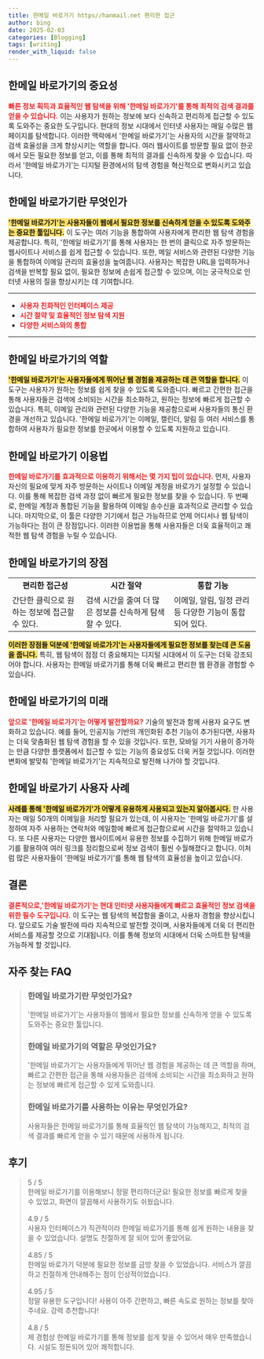 ```yaml
---
title: 한메일 바로가기 https//hanmail.net 편리한 접근
author: bing
date: 2025-02-03
categories: [Blogging]
tags: [writing]
render_with_liquid: false
---
```



<h2 id='한메일_바로가기의_중요성'>한메일 바로가기의 중요성</h2>

<p><b><span style="color: #ee2323;">빠른 정보 획득과 효율적인 웹 탐색을 위해 '한메일 바로가기'를 통해 최적의 검색 결과를 얻을 수 있습니다.</span></b> 이는 사용자가 원하는 정보에 보다 신속하고 편리하게 접근할 수 있도록 도와주는 중요한 도구입니다. 현대의 정보 시대에서 인터넷 사용자는 매일 수많은 웹 페이지를 탐색합니다. 이러한 맥락에서 '한메일 바로가기'는 사용자의 시간을 절약하고 검색 효율성을 크게 향상시키는 역할을 합니다. 여러 웹사이트를 방문할 필요 없이 한곳에서 모든 필요한 정보를 얻고, 이를 통해 최적의 결과를 신속하게 찾을 수 있습니다. 따라서 '한메일 바로가기'는 디지털 환경에서의 탐색 경험을 혁신적으로 변화시키고 있습니다.</p>

<h2 id='한메일_바로가기란_무엇인가'>한메일 바로가기란 무엇인가</h2>

<p><b><span style="background-color: #ffe066;">'한메일 바로가기'는 사용자들이 웹에서 필요한 정보를 신속하게 얻을 수 있도록 도와주는 중요한 툴입니다.</span></b> 이 도구는 여러 기능을 통합하여 사용자에게 편리한 웹 탐색 경험을 제공합니다. 특히, '한메일 바로가기'를 통해 사용자는 한 번의 클릭으로 자주 방문하는 웹사이트나 서비스를 쉽게 접근할 수 있습니다. 또한, 메일 서비스와 관련된 다양한 기능을 통합하여 이메일 관리의 효율성을 높여줍니다. 사용자는 복잡한 URL을 입력하거나 검색을 반복할 필요 없이, 필요한 정보에 손쉽게 접근할 수 있으며, 이는 궁극적으로 인터넷 사용의 질을 향상시키는 데 기여합니다.</p>

<hr />

<ul>
    <li><b><span style="color: #ee2323;">사용자 친화적인 인터페이스 제공</span></b></li>
    <li><b><span style="color: #ee2323;">시간 절약 및 효율적인 정보 탐색 지원</span></b></li>
    <li><b><span style="color: #ee2323;">다양한 서비스와의 통합</span></b></li>
</ul>

<hr />

<h2 id='한메일_바로가기의_역할'>한메일 바로가기의 역할</h2>

<p><b><span style="background-color: #ffe066;">'한메일 바로가기'는 사용자들에게 뛰어난 웹 경험을 제공하는 데 큰 역할을 합니다.</span></b> 이 도구는 사용자가 원하는 정보를 쉽게 찾을 수 있도록 도와줍니다. 빠르고 간편한 접근을 통해 사용자들은 검색에 소비되는 시간을 최소화하고, 원하는 정보에 빠르게 접근할 수 있습니다. 특히, 이메일 관리와 관련된 다양한 기능을 제공함으로써 사용자들의 통신 환경을 개선하고 있습니다. '한메일 바로가기'는 이메일, 캘린더, 알림 등 여러 서비스를 통합하여 사용자가 필요한 정보를 한곳에서 이용할 수 있도록 지원하고 있습니다.</p>

<h2 id='한메일_바로가기_이용법'>한메일 바로가기 이용법</h2>

<p><b><span style="color: #ee2323;">한메일 바로가기를 효과적으로 이용하기 위해서는 몇 가지 팁이 있습니다.</span></b> 먼저, 사용자 자신의 필요에 맞게 자주 방문하는 사이트나 이메일 계정을 바로가기 설정할 수 있습니다. 이를 통해 복잡한 검색 과정 없이 빠르게 필요한 정보를 찾을 수 있습니다. 두 번째로, 한메일 계정과 통합된 기능을 활용하여 이메일 송수신을 효과적으로 관리할 수 있습니다. 마지막으로, 이 툴은 다양한 기기에서 접근 가능하므로 언제 어디서나 웹 탐색이 가능하다는 점이 큰 장점입니다. 이러한 이용법을 통해 사용자들은 더욱 효율적이고 쾌적한 웹 탐색 경험을 누릴 수 있습니다.</p>

<h2 id='한메일_바로가기의_장점'>한메일 바로가기의 장점</h2>

<table>
    <tr>
        <td style="text-align: center; height: 17px;"><b>편리한 접근성</b></td>
        <td style="text-align: center; height: 17px;"><b>시간 절약</b></td>
        <td style="text-align: center; height: 17px;"><b>통합 기능</b></td>
    </tr>
    <tr>
        <td>간단한 클릭으로 원하는 정보에 접근할 수 있다.</td>
        <td>검색 시간을 줄여 더 많은 정보를 신속하게 탐색할 수 있다.</td>
        <td>이메일, 알림, 일정 관리 등 다양한 기능이 통합되어 있다.</td>
    </tr>
</table>

<p><b><span style="background-color: #ffe066;">이러한 장점들 덕분에 '한메일 바로가기'는 사용자들에게 필요한 정보를 찾는데 큰 도움을 줍니다.</span></b> 특히, 웹 탐색이 점점 더 중요해지는 디지털 시대에서 이 도구는 더욱 강조되어야 합니다. 사용자는 한메일 바로가기를 통해 더욱 빠르고 편리한 웹 환경을 경험할 수 있습니다.</p>

<h2 id='한메일_바로가기의_미래'>한메일 바로가기의 미래</h2>

<p><b><span style="color: #ee2323;">앞으로 '한메일 바로가기'는 어떻게 발전할까요?</span></b> 기술의 발전과 함께 사용자 요구도 변화하고 있습니다. 예를 들어, 인공지능 기반의 개인화된 추천 기능이 추가된다면, 사용자는 더욱 맞춤화된 웹 탐색 경험을 할 수 있을 것입니다. 또한, 모바일 기기 사용이 증가하는 만큼 다양한 플랫폼에서 접근할 수 있는 기능의 중요성도 더욱 커질 것입니다. 이러한 변화에 발맞춰 '한메일 바로가기'는 지속적으로 발전해 나가야 할 것입니다.</p>

<h2 id='한메일_바로가기_사용자_사례'>한메일 바로가기 사용자 사례</h2>

<p><b><span style="background-color: #ffe066;">사례를 통해 '한메일 바로가기'가 어떻게 유용하게 사용되고 있는지 알아봅시다.</span></b> 한 사용자는 매일 50개의 이메일을 처리할 필요가 있는데, 이 사용자는 '한메일 바로가기'를 설정하여 자주 사용하는 연락처와 메일함에 빠르게 접근함으로써 시간을 절약하고 있습니다. 또 다른 사용자는 다양한 웹사이트에서 유용한 정보를 수집하기 위해 한메일 바로가기를 활용하여 여러 링크를 정리함으로써 정보 검색이 훨씬 수월해졌다고 합니다. 이처럼 많은 사용자들이 '한메일 바로가기'를 통해 웹 탐색의 효율성을 높이고 있습니다.</p>

<h2 id='한메일_바로가기_결론'>결론</h2>

<p><b><span style="color: #ee2323;">결론적으로,'한메일 바로가기'는 현대 인터넷 사용자들에게 빠르고 효율적인 정보 검색을 위한 필수 도구입니다.</span></b> 이 도구는 웹 탐색의 복잡함을 줄이고, 사용자 경험을 향상시킵니다. 앞으로도 기술 발전에 따라 지속적으로 발전할 것이며, 사용자들에게 더욱 더 편리한 서비스를 제공할 것으로 기대됩니다. 이를 통해 정보의 시대에서 더욱 스마트한 탐색을 가능하게 할 것입니다.</p>


<h2 id='자주_찾는_FAQ'>자주 찾는 FAQ</h2>
<div itemscope="" itemtype="https://schema.org/FAQPage"> 
<blockquote> 
<div itemscope="" itemprop="mainEntity" itemtype="https://schema.org/Question"> 
<h3 itemprop="name">한메일 바로가기란 무엇인가요?</h3> 
<div itemscope="" itemprop="acceptedAnswer" itemtype="https://schema.org/Answer"> 
<span itemprop="text"> 
<p>'한메일 바로가기'는 사용자들이 웹에서 필요한 정보를 신속하게 얻을 수 있도록 도와주는 중요한 툴입니다.</p> 
</span> 
</div> 
</div> 
<div itemscope="" itemprop="mainEntity" itemtype="https://schema.org/Question"> 
<h3 itemprop="name">한메일 바로가기의 역할은 무엇인가요?</h3> 
<div itemscope="" itemprop="acceptedAnswer" itemtype="https://schema.org/Answer"> 
<span itemprop="text"> 
<p>'한메일 바로가기'는 사용자들에게 뛰어난 웹 경험을 제공하는 데 큰 역할을 하며, 빠르고 간편한 접근을 통해 사용자들은 검색에 소비되는 시간을 최소화하고 원하는 정보에 빠르게 접근할 수 있게 도와줍니다.</p> 
</span> 
</div> 
</div> 
<div itemscope="" itemprop="mainEntity" itemtype="https://schema.org/Question"> 
<h3 itemprop="name">한메일 바로가기를 사용하는 이유는 무엇인가요?</h3> 
<div itemscope="" itemprop="acceptedAnswer" itemtype="https://schema.org/Answer"> 
<span itemprop="text"> 
<p>사용자들은 한메일 바로가기를 통해 효율적인 웹 탐색이 가능해지고, 최적의 검색 결과를 빠르게 얻을 수 있기 때문에 사용하게 됩니다.</p> 
</span> 
</div> 
</div> 
</blockquote> 
</div>
<h2 id='후기'>후기</h2>
<div itemscope itemtype="https://schema.org/Product">
  <blockquote>
  <div itemprop="review" itemscope itemtype="https://schema.org/Review">
      <div itemprop="reviewRating" itemscope itemtype="https://schema.org/Rating"> <span itemprop="ratingValue">5</span> / <span itemprop="bestRating">5</span> </div>
      <span itemprop="reviewBody">한메일 바로가기를 이용해보니 정말 편리하더군요! 필요한 정보를 빠르게 찾을 수 있었고, 화면이 깔끔해서 사용하기도 쉬웠습니다.</span>
  </div>
  <br>
  <div itemprop="review" itemscope itemtype="https://schema.org/Review">
      <div itemprop="reviewRating" itemscope itemtype="https://schema.org/Rating"> <span itemprop="ratingValue">4.9</span> / <span itemprop="bestRating">5</span> </div>
      <span itemprop="reviewBody">사용자 인터페이스가 직관적이라 한메일 바로가기를 통해 쉽게 원하는 내용을 찾을 수 있었습니다. 설명도 친절하게 잘 되어 있어 좋았어요.</span>
  </div>
  <br>
  <div itemprop="review" itemscope itemtype="https://schema.org/Review">
      <div itemprop="reviewRating" itemscope itemtype="https://schema.org/Rating"> <span itemprop="ratingValue">4.85</span> / <span itemprop="bestRating">5</span> </div>
      <span itemprop="reviewBody">한메일 바로가기 덕분에 필요한 정보를 금방 찾을 수 있었습니다. 서비스가 깔끔하고 친절하게 안내해주는 점이 인상적이었습니다.</span>
  </div>
  <br>
  <div itemprop="review" itemscope itemtype="https://schema.org/Review">
      <div itemprop="reviewRating" itemscope itemtype="https://schema.org/Rating"> <span itemprop="ratingValue">4.95</span> / <span itemprop="bestRating">5</span> </div>
      <span itemprop="reviewBody">정말 유용한 도구입니다! 사용이 아주 간편하고, 빠른 속도로 원하는 정보를 찾아주네요. 강력 추천합니다!</span>
  </div>
  <br>
  <div itemprop="review" itemscope itemtype="https://schema.org/Review">
      <div itemprop="reviewRating" itemscope itemtype="https://schema.org/Rating"> <span itemprop="ratingValue">4.8</span> / <span itemprop="bestRating">5</span> </div>
      <span itemprop="reviewBody">제 경험상 한메일 바로가기를 통해 정보를 쉽게 찾을 수 있어서 매우 만족했습니다. 시설도 정돈되어 있어 쾌적합니다.</span>
  </div>
  </blockquote>
</div>
